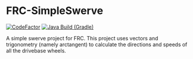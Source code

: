 # FRC-SimpleSwerve

[![CodeFactor](https://www.codefactor.io/repository/github/the-mighty-mo/frc-simpleswerve/badge)](https://www.codefactor.io/repository/github/the-mighty-mo/frc-simpleswerve)
[![Java Build (Gradle)](https://github.com/the-mighty-mo/FRC-SimpleSwerve/actions/workflows/gradle.yml/badge.svg)](https://github.com/the-mighty-mo/FRC-SimpleSwerve/actions/workflows/gradle.yml)

A simple swerve project for FRC. This project uses vectors and trigonometry (namely arctangent) to calculate the directions and speeds of all the drivebase wheels.
